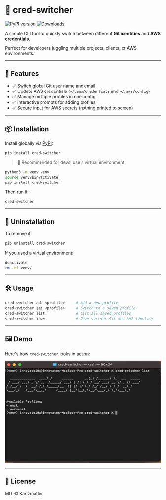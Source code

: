 # 🔐 cred-switcher
[![PyPI version](https://badge.fury.io/py/cred-switcher.svg)](https://pypi.org/project/cred-switcher/)
[![Downloads](https://static.pepy.tech/badge/cred-switcher)](https://pepy.tech/project/cred-switcher)

A simple CLI tool to quickly switch between different **Git identities** and **AWS credentials**.

Perfect for developers juggling multiple projects, clients, or AWS environments.

---

## 🚀 Features

- ✅ Switch global Git user name and email  
- ✅ Update AWS credentials (`~/.aws/credentials` and `~/.aws/config`)  
- ✅ Manage multiple profiles in one config  
- ✅ Interactive prompts for adding profiles  
- ✅ Secure input for AWS secrets (nothing printed to screen)  

---

## 📦 Installation

Install globally via [PyPI](https://pypi.org/project/cred-switcher/):

```bash
pip install cred-switcher
```

> 🔁 Recommended for devs: use a virtual environment

```bash
python3 -m venv venv
source venv/bin/activate
pip install cred-switcher
```

Then run it:

```bash
cred-switcher
```

---

## 🧹 Uninstallation

To remove it:

```bash
pip uninstall cred-switcher
```

If you used a virtual environment:

```bash
deactivate
rm -rf venv/
```

---

## 🛠️ Usage

```bash
cred-switcher add <profile>     # Add a new profile
cred-switcher set <profile>     # Switch to a saved profile
cred-switcher list              # List all saved profiles
cred-switcher show              # Show current Git and AWS identity
```

---

## 🖼️ Demo

Here's how `cred-switcher` looks in action:

![cred-switcher demo](screenshot.png)

---

## 📜 License

MIT © Karizmattic